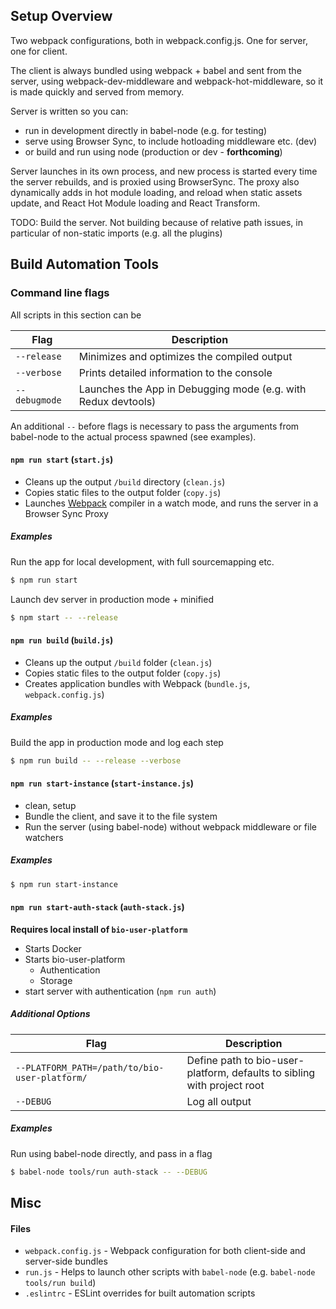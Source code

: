 ## Setup Overview

Two webpack configurations, both in webpack.config.js. One for server, one for client.

The client is always bundled using webpack + babel and sent from the server, using webpack-dev-middleware and webpack-hot-middleware, so it is made quickly and served from memory.
 
Server is written so you can:
 - run in development directly in babel-node (e.g. for testing)
 - serve using Browser Sync, to include hotloading middleware etc. (dev)
 - or build and run using node (production or dev - **forthcoming**)
 
Server launches in its own process, and new process is started every time the server rebuilds, and is proxied using BrowserSync. The proxy also dynamically adds in hot module loading, and reload when static assets update, and React Hot Module loading and React Transform.

TODO: Build the server. Not building because of relative path issues, in particular of non-static imports (e.g. all the plugins)

## Build Automation Tools

### Command line flags

All scripts in this section can be

Flag          | Description
------------- | --------------------------------------------------
`--release`   | Minimizes and optimizes the compiled output
`--verbose`   | Prints detailed information to the console
`--debugmode` | Launches the App in Debugging mode (e.g. with Redux devtools)

An additional `--` before flags is necessary to pass the arguments from babel-node to the actual process spawned (see examples).

#### `npm run start` (`start.js`)

* Cleans up the output `/build` directory (`clean.js`)
* Copies static files to the output folder (`copy.js`)
* Launches [Webpack](https://webpack.github.io/) compiler in a watch mode, and runs the server in a Browser Sync Proxy

##### Examples

Run the app for local development, with full sourcemapping etc.

```sh
$ npm run start
```

Launch dev server in production mode + minified

```sh
$ npm start -- --release
```

#### `npm run build` (`build.js`)

* Cleans up the output `/build` folder (`clean.js`)
* Copies static files to the output folder (`copy.js`)
* Creates application bundles with Webpack (`bundle.js`, `webpack.config.js`)

##### Examples

Build the app in production mode and log each step

```sh
$ npm run build -- --release --verbose
```

#### `npm run start-instance` (`start-instance.js`)

* clean, setup
* Bundle the client, and save it to the file system
* Run the server (using babel-node) without webpack middleware or file watchers

##### Examples

```sh
$ npm run start-instance
```

#### `npm run start-auth-stack` (`auth-stack.js`)

**Requires local install of `bio-user-platform`**

* Starts Docker
* Starts bio-user-platform
    * Authentication
    * Storage
* start server with authentication (`npm run auth`)

##### Additional Options

Flag                                           | Description
---------------------------------------------- | --------------------------------------------------
`--PLATFORM_PATH=/path/to/bio-user-platform/`  | Define path to bio-user-platform, defaults to sibling with project root
`--DEBUG`                                      | Log all output

##### Examples

Run using babel-node directly, and pass in a flag

```sh
$ babel-node tools/run auth-stack -- --DEBUG
```

## Misc

#### Files

* `webpack.config.js` - Webpack configuration for both client-side and server-side bundles
* `run.js` - Helps to launch other scripts with `babel-node` (e.g. `babel-node tools/run build`)
* `.eslintrc` - ESLint overrides for built automation scripts